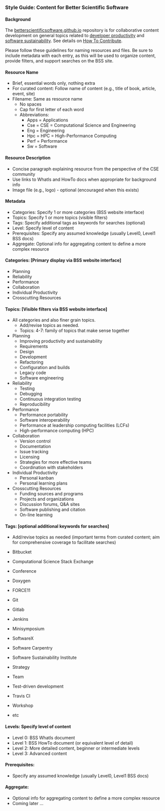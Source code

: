 ### Style Guide: Content for Better Scientific Software

#### Background

The [betterscientificsoftware.github.io](https://github.com/betterscientificsoftware/betterscientificsoftware.github.io) repository is for collaborative content development on general topics related to [developer productivity](WhatIsProductivity.md) and [software sustainability](WhatIsSustainability.md).  See details on [How To Contribute](HowtoContribute.md).

Please follow these guidelines for naming resources and files.   Be sure to include metadata with each entry, as this will be used to organize content, provide filters, and support searches on the BSS site.

#### Resource Name
- Brief, essential words only, nothing extra
- For curated content: Follow name of content (e.g., title of book, article, event, site)
- Filename:  Same as resource name 
    - No spaces
    - Cap for first letter of each word
    - Abbreviations:
        - Apps = Applications
        - Cse = CSE = Computational Science and Engineering
        - Eng = Engineering
        - Hpc = HPC = High-Performance Computing
        - Perf = Performance
        - Sw = Software

#### Resource Description
- Concise paragraph explaining resource from the perspective of the CSE community
- Use links to WhatIs and HowTo docs when appropriate for background info
- Image file (e.g., logo) - optional (encouraged when this exists)

#### Metadata
- Categories: Specify 1 or more categories (BSS website interface)
- Topics: Specify 1 or more topics (visible filters)
- Tags: Specify additional tags as keywords for searches (optional)
- Level: Specify level of content
- Prerequisites:  Specify any assumed knowledge (usually Level0, Level1 BSS docs)
- Aggregate: Optional info for aggregating content to define a more complex resource

#### Categories: [Primary display via BSS website interface]
- Planning
- Reliability
- Performance
- Collaboration
- Individual Productivity
- Crosscutting Resources

#### Topics: [Visible filters via BSS website interface]
- All categories and also finer grain topics.  
    - Add/revise topics as needed.
    - Topics: 4-7: family of topics that make sense together
- Planning 
    - Improving productivity and sustainability
    - Requirements
    - Design
    - Development
    - Refactoring
    - Configuration and builds
    - Legacy code
    - Software engineering
- Reliability
    - Testing
    - Debugging 
    - Continuous integration testing
    - Reproducibility
- Performance
    - Performance portability
    - Software interoperability
    - Performance at leadership computing facilities (LCFs)
    - High-performance computing (HPC)
 - Collaboration
    - Version control
    - Documentation
    - Issue tracking
    - Licensing
    - Strategies for more effective teams
    - Coordination with stakeholders
- Individual Productivity
    - Personal kanban
    - Personal learning plans
- Crosscutting Resources
    - Funding sources and programs
    - Projects and organizations
    - Discussion forums, Q&A sites
    - Software publishing and citation
    - On-line learning

#### Tags: [optional additional keywords for searches]
- Add/revise topics as needed (important terms from curated content; aim for comprehensive coverage to facilitate searches)

- Bitbucket
- Computational Science Stack Exchange
- Conference
- Doxygen
- FORCE11
- Git
- Gitlab
- Jenkins
- Minisymposium
- SoftwareX
- Software Carpentry
- Software Sustainability Institute
- Strategy
- Team
- Test-driven development
- Travis CI
- Workshop
- etc

#### Levels:  Specify level of content
- Level 0:  BSS WhatIs document
- Level 1:  BSS HowTo document (or equivalent level of detail)
- Level 2:  More detailed content, beginner or intermediate levels
- Level 3:  Advanced content

#### Prerequisites: 
- Specify any assumed knowledge (usually Level0, Level1 BSS docs)

#### Aggregate: 
- Optional info for aggregating content to define a more complex resource
- Coming later ...

